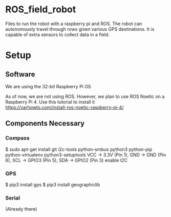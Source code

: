 # ROS_field_robot
Files to run the robot with a raspberry pi and ROS. The robot can autonomously travel through rows given various GPS destinations. It is capable of extra sensors to collect data in a field.

# Setup

## Software
We are using the 32-bit Raspberry Pi OS

As of now, we are not using ROS. However, we plan to use ROS Noetic on a Raspberry Pi 4. Use this tutorial to install it<br />
https://varhowto.com/install-ros-noetic-raspberry-pi-4/ <br />

## Components Necessary
### Compass
$ sudo apt-get install git i2c-tools python-smbus python3 python-pip python-virtualenv python3-setuptools
VCC -> 3.3V (Pin 1), GND -> GND (Pin 6), SCL -> GPIO3 (Pin 5), SDA -> GPIO2 (Pin 3) 
enable I2C


### GPS
$ pip3 install gps
$ pip3 install geographiclib

### Serial
(Already there)
